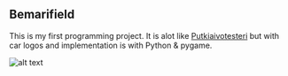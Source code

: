 ## Bemarifield

This is my first programming project. It is alot like 
[Putkiaivotesteri](https://www.ilmailu.org/moniajo.htm "Putkiaivotesteri")
 but with car logos and implementation is with Python & pygame.

![alt text](https://raw.githubusercontent.com/thecodebasesite/bemarifield/master/docs/bemarifield.png)

